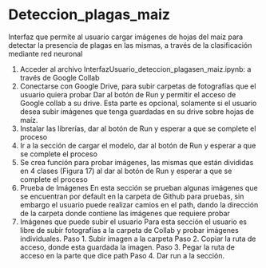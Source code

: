 # Deteccion_plagas_maiz
Interfaz que permite al usuario cargar imágenes de hojas del maíz para detectar la presencia de plagas en las mismas, a través de la clasificación mediante red neuronal


1. Acceder al archivo InterfazUsuario_deteccion_plagasen_maiz.ipynb:  a través de Google Collab
2. Conectarse con Google Drive, para subir carpetas de fotografías que el usuario quiera probar
Dar al botón de Run y permitir el acceso de Google collab a su drive.
Esta parte es opcional, solamente si el usuario desea subir imágenes que tenga guardadas en su drive sobre hojas de maíz.
3. Instalar las librerías, dar al botón de Run y esperar a que se complete el proceso
4. Ir a la sección de cargar el modelo, dar al botón de Run y esperar a que se complete el proceso
5. Se crea función para probar imágenes, las mismas que están divididas en 4 clases (Figura 17) al dar al botón de Run y esperar a que se complete el proceso
6. Prueba de Imágenes
En esta sección se prueban algunas imágenes que se encuentran por default en la carpeta de Github para pruebas, sin embargo el usuario puede realizar camios en el path, dando la dirección de la carpeta donde contiene las imágenes que requiere probar
7. Imágenes que puede subir el usuario
Para esta sección el usuario es libre de subir fotografías a la carpeta de Collab y probar imágenes individuales.
Paso 1. Subir imagen a la carpeta
Paso 2. Copiar la ruta de acceso, donde esta guardada la imagen.
Paso 3. Pegar la ruta de acceso en la parte que dice path
Paso 4. Dar run a la sección. 

 	 


   


